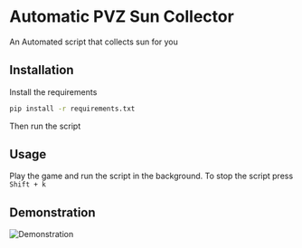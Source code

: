 # Automatic PVZ Sun Collector

An Automated script that collects sun for you

## Installation
Install the requirements
```bash
pip install -r requirements.txt
```
Then run the script

## Usage
Play the game and run the script in the background. To stop the script press `Shift + k`

## Demonstration
![Demonstration](https://s1.gifyu.com/images/pvz_gif.gif)